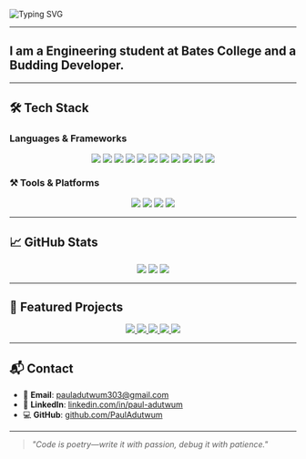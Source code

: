
<!-- GREETING_START -->
![Typing SVG](https://readme-typing-svg.demolab.com?font=Montserrat&font-weight=700&size=40&duration=2500&pause=1000&center=true&multiline=true&width=800&height=160&lines=Hi+there%F0%9F%91%8B%2C%0Amy+name+is+Paul+Adutwum)
<!-- GREETING_END -->
-------

## I am a Engineering student at Bates College and a Budding Developer. 

-------


## 🛠️ Tech Stack

###  Languages & Frameworks  
<p align="center">
  <img src="https://img.shields.io/badge/HTML5-E34F26?style=for-the-badge&logo=html5&logoColor=white"/>
  <img src="https://img.shields.io/badge/CSS3-1572B6?style=for-the-badge&logo=css3&logoColor=white"/>
  <img src="https://img.shields.io/badge/JavaScript-F7DF1E?style=for-the-badge&logo=javascript&logoColor=black"/>
  <img src="https://img.shields.io/badge/TypeScript-007ACC?style=for-the-badge&logo=typescript&logoColor=white"/>
  <img src="https://img.shields.io/badge/Python-3776AB?style=for-the-badge&logo=python&logoColor=white"/>
  <img src="https://img.shields.io/badge/Go-00ADD8?style=for-the-badge&logo=go&logoColor=white"/>
  <img src="https://img.shields.io/badge/Java-ED8B00?style=for-the-badge&logo=java&logoColor=white"/>
  <img src="https://img.shields.io/badge/Bash-121011?style=for-the-badge&logo=gnu-bash&logoColor=white"/>
  <img src="https://img.shields.io/badge/Node.js-43853D?style=for-the-badge&logo=node.js&logoColor=white"/>
  <img src="https://img.shields.io/badge/React-20232A?style=for-the-badge&logo=react&logoColor=61DAFB"/>
  <img src="https://img.shields.io/badge/Next.js-000000?style=for-the-badge&logo=next.js&logoColor=white"/>
</p>



### ⚒️ Tools & Platforms  
<p align="center">
  <img src="https://img.shields.io/badge/Git-F05032?style=for-the-badge&logo=git&logoColor=white"/>
  <img src="https://img.shields.io/badge/GitHub-181717?style=for-the-badge&logo=github&logoColor=white"/>
  <img src="https://img.shields.io/badge/Vercel-000000?style=for-the-badge&logo=vercel&logoColor=white"/>
  <img src="https://img.shields.io/badge/Shell%20Scripting-121011?style=for-the-badge&logo=gnu-bash&logoColor=white"/>
</p>

---

## 📈 GitHub Stats

<p align="center">
  <img src="https://github-readme-stats.vercel.app/api?username=PaulAdutwum&show_icons=true&theme=radical&count_private=true" />
  <img src="https://github-readme-stats.vercel.app/api/top-langs/?username=PaulAdutwum&layout=compact&theme=radical&hide=html" />
  <img src="https://github-readme-streak-stats.herokuapp.com/?user=PaulAdutwum&theme=radical" />
</p>

---

## 📌 Featured Projects

<p align="center">  
  <a href="https://github.com/PaulAdutwum/Chrome-Extension">
    <img src="https://github-readme-stats.vercel.app/api/pin/?username=PaulAdutwum&repo=Chrome-Extension&theme=radical" />
  </a>
  <a href="https://github.com/PaulAdutwum/Lumeo">
    <img src="https://github-readme-stats.vercel.app/api/pin/?username=PaulAdutwum&repo=Lumeo&theme=radical" />
  </a>
  <a href="https://github.com/PaulAdutwum/Bobcat-Express-Shuttle">
    <img src="https://github-readme-stats.vercel.app/api/pin/?username=PaulAdutwum&repo=Bobcat-Express-Shuttle&theme=radical" />
  </a>
  <a href="https://github.com/PaulAdutwum/Stocks-Prediction-Project">
    <img src="https://github-readme-stats.vercel.app/api/pin/?username=PaulAdutwum&repo=Stocks-Prediction-Project&theme=radical" />
  </a>
  <a href="https://github.com/PaulAdutwum/Pauls-Portfolio">
    <img src="https://github-readme-stats.vercel.app/api/pin/?username=PaulAdutwum&repo=Pauls-Portfolio&theme=radical" />
  </a>
</p>

---

## 📬 Contact

- 📧 **Email**: pauladutwum303@gmail.com  
- 🔗 **LinkedIn**: [linkedin.com/in/paul-adutwum](https://linkedin.com/in/paul-adutwum)  
- 💻 **GitHub**: [github.com/PaulAdutwum](https://github.com/PaulAdutwum)

---
> *"Code is poetry—write it with passion, debug it with patience."*


